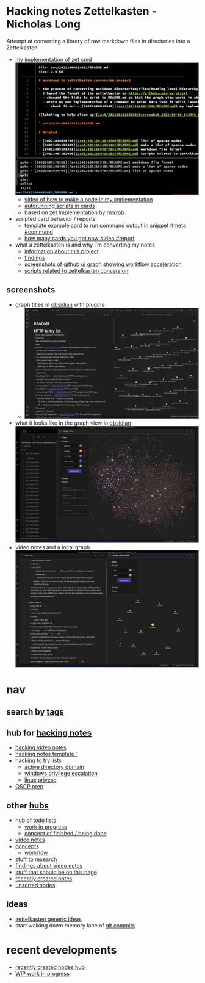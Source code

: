 # Hacking notes Zettelkasten - Nicholas Long

Attempt at converting a library of raw markdown files in directories into a Zettelkasten

- [my implementation of zet cmd](/zet/20221006032546/README.md)
  ![screenshot of graph explorer](/zet/20221010184202/Screenshot_2022-10-14_014740.png)
  - [video of how to make a node in my implementation](/zet/20221011155715/README.md)
  - [autorunning scripts in cards](/zet/20221008063052/README.md)
  - based on zet implementation by [rwxrob](/zet/20221006033248/README.md)
- scripted card behavior / reports
  - [template example card to run command output in snippet #meta #command](/zet/20221021081636/README.md)
  - [how many cards you got now #idea #report](/zet/20221028033132/README.md)
- what a zettelkasten is and why i'm converting my notes
  - [information about this project](/zet/20221006013612/README.md)
  - [findings](/zet/20221007043646/README.md)
  - [screenshots of github ui graph showing workflow acceleration](/zet/20221010184202/README.md)
  - [scripts related to zettelkasten conversion](/zet/20221007182026/README.md)
## screenshots
- graph titles in [obsidian](/zet/20221009172522/README.md) with plugins
  - ![graph titles in obsidian](zet/20221010184202/obsidian-graph-titles-plugin-screenshot-2022-10-20-140750.png)
- what it looks like in the graph view in [obsidian](/zet/20221009172522/README.md)
  ![screenshot of colorful spaghetti graph](zet/20221010184202/Screenshot_2022-10-10_142249.png)
- video notes and a local graph
  ![screenshot of video notes](zet/20221009023024/screenshot_2022-10-08_213214.png)

# nav

## search by [tags](/tagindex/)

## hub for [hacking notes](/zet/20221007220451/README.md)

- [hacking video notes](/zet/20221011092421/README.md)
- [hacking notes template 1](/zet/20221011181347/README.md)
- [hacking to try lists](/zet/20221009102436/README.md)
  - [active directory domain](/zet/20221003151172/README.md)
  - [windows privilege escalation](/zet/20221003151207/README.md)
  - [linux privesc](zet/20221003151210/README.md)
- [OSCP prep](/zet/20221009005402/README.md)

## other [hubs](/tagindex/hub.md)

- [hub of todo lists](/zet/20221007044552/README.md)
  - [work in progress](/zet/20221008042814/README.md)
  - [concept of finished / being done](/zet/20221009100510/README.md)
- [video notes](/zet/20221006213953/README.md)
- [concepts](/zet/20221008061334/README.md)
  - [workflow](/zet/20221008061845/README.md)
- [stuff to research](/zet/20221009104752/README.md)
- [findings about video notes](/zet/20221008183326/README.md)
- [stuff that should be on this page](/zet/20221009192000/README.md)
- [recently created notes](/zet/20221012171100/README.md)
- [unsorted nodes](/zet/20221007185940/README.md)

## ideas
- [zettelkasten generic ideas](/zet/20221007043259/README.md)
- start walking down memory lane of [git commits](/zet/20221016233254/README.md)

# recent developments

- [recently created nodes hub](/zet/20221012171100/README.md)
- [WIP work in progress](/zet/20221008042814/README.md)

